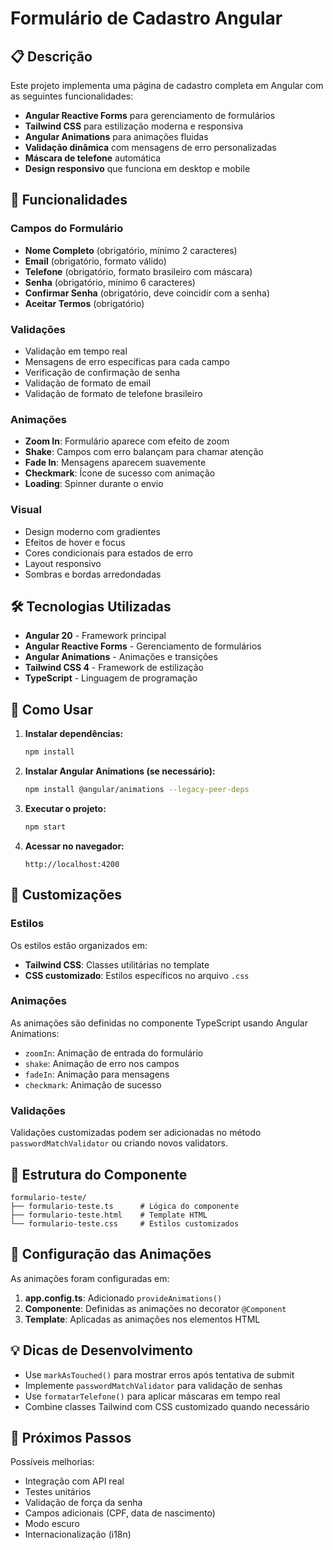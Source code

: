 # Formulário de Cadastro Angular

## 📋 Descrição

Este projeto implementa uma página de cadastro completa em Angular com as seguintes funcionalidades:

- **Angular Reactive Forms** para gerenciamento de formulários
- **Tailwind CSS** para estilização moderna e responsiva  
- **Angular Animations** para animações fluidas
- **Validação dinâmica** com mensagens de erro personalizadas
- **Máscara de telefone** automática
- **Design responsivo** que funciona em desktop e mobile

## 🚀 Funcionalidades

### Campos do Formulário
- **Nome Completo** (obrigatório, mínimo 2 caracteres)
- **Email** (obrigatório, formato válido)
- **Telefone** (obrigatório, formato brasileiro com máscara)
- **Senha** (obrigatório, mínimo 6 caracteres)
- **Confirmar Senha** (obrigatório, deve coincidir com a senha)
- **Aceitar Termos** (obrigatório)

### Validações
- Validação em tempo real
- Mensagens de erro específicas para cada campo
- Verificação de confirmação de senha
- Validação de formato de email
- Validação de formato de telefone brasileiro

### Animações
- **Zoom In**: Formulário aparece com efeito de zoom
- **Shake**: Campos com erro balançam para chamar atenção
- **Fade In**: Mensagens aparecem suavemente
- **Checkmark**: Ícone de sucesso com animação
- **Loading**: Spinner durante o envio

### Visual
- Design moderno com gradientes
- Efeitos de hover e focus
- Cores condicionais para estados de erro
- Layout responsivo
- Sombras e bordas arredondadas

## 🛠️ Tecnologias Utilizadas

- **Angular 20** - Framework principal
- **Angular Reactive Forms** - Gerenciamento de formulários
- **Angular Animations** - Animações e transições
- **Tailwind CSS 4** - Framework de estilização
- **TypeScript** - Linguagem de programação

## 📱 Como Usar

1. **Instalar dependências:**
   ```bash
   npm install
   ```

2. **Instalar Angular Animations (se necessário):**
   ```bash
   npm install @angular/animations --legacy-peer-deps
   ```

3. **Executar o projeto:**
   ```bash
   npm start
   ```

4. **Acessar no navegador:**
   ```
   http://localhost:4200
   ```

## 🎨 Customizações

### Estilos
Os estilos estão organizados em:
- **Tailwind CSS**: Classes utilitárias no template
- **CSS customizado**: Estilos específicos no arquivo `.css`

### Animações
As animações são definidas no componente TypeScript usando Angular Animations:
- `zoomIn`: Animação de entrada do formulário
- `shake`: Animação de erro nos campos
- `fadeIn`: Animação para mensagens
- `checkmark`: Animação de sucesso

### Validações
Validações customizadas podem ser adicionadas no método `passwordMatchValidator` ou criando novos validators.

## 📁 Estrutura do Componente

```
formulario-teste/
├── formulario-teste.ts      # Lógica do componente
├── formulario-teste.html    # Template HTML
└── formulario-teste.css     # Estilos customizados
```

## 🔧 Configuração das Animações

As animações foram configuradas em:
1. **app.config.ts**: Adicionado `provideAnimations()`
2. **Componente**: Definidas as animações no decorator `@Component`
3. **Template**: Aplicadas as animações nos elementos HTML

## 💡 Dicas de Desenvolvimento

- Use `markAsTouched()` para mostrar erros após tentativa de submit
- Implemente `passwordMatchValidator` para validação de senhas
- Use `formatarTelefone()` para aplicar máscaras em tempo real
- Combine classes Tailwind com CSS customizado quando necessário

## 🎯 Próximos Passos

Possíveis melhorias:
- Integração com API real
- Testes unitários
- Validação de força da senha
- Campos adicionais (CPF, data de nascimento)
- Modo escuro
- Internacionalização (i18n)
